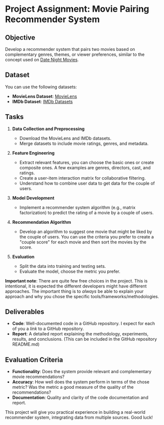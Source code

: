 # Project Assignment: Movie Pairing Recommender System

## Objective

Develop a recommender system that pairs two movies based on complementary genres, themes, or viewer preferences, similar to the concept used on [Date Night Movies](https://datenightmovies.com/spider-man-no-way-home+mona-lisa-smile).

## Dataset

You can use the following datasets:

- **MovieLens Dataset**: [MovieLens](https://grouplens.org/datasets/movielens/)
- **IMDb Dataset**: [IMDb Datasets](https://www.imdb.com/interfaces/)

## Tasks

1. **Data Collection and Preprocessing**
   - Download the MovieLens and IMDb datasets.
   - Merge datasets to include movie ratings, genres, and metadata.

2. **Feature Engineering**
   - Extract relevant features, you can choose the basic ones or create composite ones. A few examples are genres, directors, cast, and ratings.
   - Create a user-item interaction matrix for collaborative filtering.
   - Understand how to combine user data to get data for the couple of users.

3. **Model Development**
   - Implement a recommender system algorithm (e.g., matrix factorization) to predict the rating of a movie by a couple of users.

4. **Recommendation Algorithm**
   - Develop an algorithm to suggest one movie that might be liked by the couple of users. You can use the criteria you prefer to create a "couple score" for each movie and then sort the movies by the score.

5. **Evaluation**
   - Split the data into training and testing sets.
   - Evaluate the model, choose the metric you prefer.

**Important note**: There are quite few free choices in the project. This is intentional, it is expected the different developers might have different approaches. The important thing is to *always* be able to explain your approach and why you chose the specific tools/frameworks/methodologies.

## Deliverables

- **Code**: Well-documented code in a GitHub repository. I expect for each of you a *link* to a GitHub repository.
- **Report**: A detailed report explaining the methodology, experiments, results, and conclusions. (This can be included in the GitHub repository README.md)

## Evaluation Criteria

- **Functionality**: Does the system provide relevant and complementary movie recommendations?
- **Accuracy**: How well does the system perform in terms of the chose metric? Was the metric a good measure of the quality of the recommendations?
- **Documentation**: Quality and clarity of the code documentation and report.

This project will give you practical experience in building a real-world recommender system, integrating data from multiple sources. Good luck!
